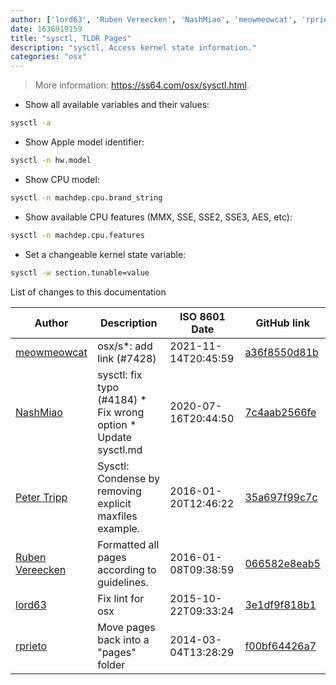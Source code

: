 ```yaml
---
author: ['lord63', 'Ruben Vereecken', 'NashMiao', 'meowmeowcat', 'rprieto', 'Peter Tripp']
date: 1636919159
title: "sysctl, TLDR Pages"
description: "sysctl, Access kernel state information."
categories: "osx"
---
```

> More information: <https://ss64.com/osx/sysctl.html>.

- Show all available variables and their values:

```bash
sysctl -a
```

- Show Apple model identifier:

```bash
sysctl -n hw.model
```

- Show CPU model:

```bash
sysctl -n machdep.cpu.brand_string
```

- Show available CPU features (MMX, SSE, SSE2, SSE3, AES, etc):

```bash
sysctl -n machdep.cpu.features
```

- Set a changeable kernel state variable:

```bash
sysctl -w section.tunable=value
```
List of changes to this documentation


Author | Description | ISO 8601 Date | GitHub link
------|-----|-----|-----
[meowmeowcat](mailto:meowmeowcat1211@gmail.com) | osx/s*: add link (#7428) | 2021-11-14T20:45:59 | [a36f8550d81b](https://github.com/tldr-pages/tldr/commit/a36f8550d81be6fbe04cb43f3d0a34f30e024b86)
[NashMiao](mailto:18191964+NashMiao@users.noreply.github.com) | sysctl: fix typo (#4184) * Fix wrong option * Update sysctl.md | 2020-07-16T20:44:50 | [7c4aab2566fe](https://github.com/tldr-pages/tldr/commit/7c4aab2566fe77e489bf61877a34f076e06e7422)
[Peter Tripp](mailto:petertripp@gmail.com) | Sysctl: Condense by removing explicit maxfiles example. | 2016-01-20T12:46:22 | [35a697f99c7c](https://github.com/tldr-pages/tldr/commit/35a697f99c7cc6ebb2db8143ca9b853c1f676601)
[Ruben Vereecken](mailto:rubenvereecken@gmail.com) | Formatted all pages according to guidelines. | 2016-01-08T09:38:59 | [066582e8eab5](https://github.com/tldr-pages/tldr/commit/066582e8eab57bce9861cc8d379e158d61f1cc95)
[lord63](mailto:lord63.j@gmail.com) | Fix lint for osx | 2015-10-22T09:33:24 | [3e1df9f818b1](https://github.com/tldr-pages/tldr/commit/3e1df9f818b1c0751b2db2379388378df85efa19)
[rprieto](mailto:choicesmade@gmail.com) | Move pages back into a "pages" folder | 2014-03-04T13:28:29 | [f00bf64426a7](https://github.com/tldr-pages/tldr/commit/f00bf64426a792ee3aac792f9c0aec3f8b1eaa7d)

